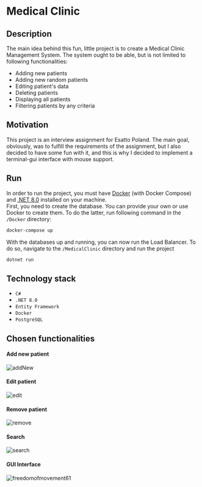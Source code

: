 # Medical Clinic

## Description
The main idea behind this fun, little project is to create a Medical Clinic Management System. The system ought to be able, but is not limited to following functionalities:
- Adding new patients
- Adding new random patients
- Editing patient's data
- Deleting patients
- Displaying all patients
- Filtering patients by any criteria

## Motivation
This project is an interview assignment for Esatto Poland. The main goal, obviously, was to fulfill the requirements of the assignment, but I also decided to have some fun with it, and this is why I decided to implement a terminal-gui interface with mouse support.


## Run
In order to run the project, you must have [Docker](https://www.docker.com/products/docker-desktop/) (with Docker Compose) and [.NET 8.0](https://dotnet.microsoft.com/en-us/download) 
installed on your machine.  
First, you need to create the database. You can provide your own or use Docker to create them. To do the latter, run following command in the `/Docker` directory:
```bash
docker-compose up
```
With the databases up and running, you can now run the Load Balancer. To do so, navigate to the `/MedicalClinic` directory and run the project
```bash
dotnet run
```


## Technology stack
- `C#`
- `.NET 8.0`
- `Entity Framework`
- `Docker`
- `PostgreSQL`

## Chosen functionalities

#### Add new patient
![addNew](https://github.com/lursz/MedicalClinic/assets/93160829/aca85fe0-3cf3-4306-b44c-b45370c1dc23)

#### Edit patient
![edit](https://github.com/lursz/MedicalClinic/assets/93160829/437fea6f-9a20-4a1e-a934-c76f6507976c)

#### Remove patient
![remove](https://github.com/lursz/MedicalClinic/assets/93160829/59dd303e-8fb0-4efd-94be-919004d24025)

#### Search
![search](https://github.com/lursz/MedicalClinic/assets/93160829/f200db99-831d-4af5-9a34-63984d274779)

#### GUI Interface
![freedomofmovement61](https://github.com/lursz/MedicalClinic/assets/93160829/3e122ec2-a43d-44a8-b0e9-6689df2d4992)

